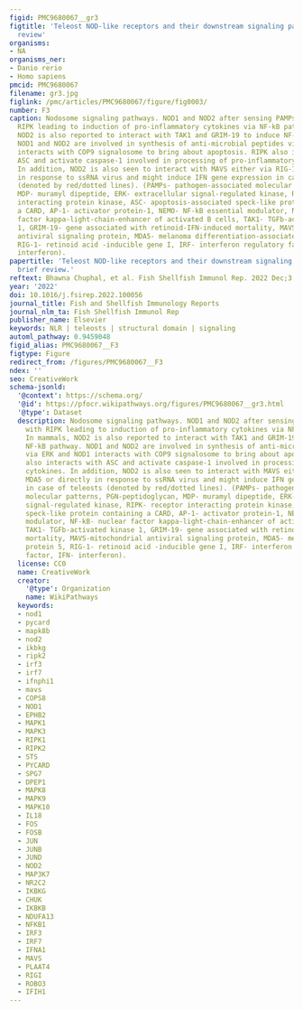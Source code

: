 ```yaml
---
figid: PMC9680067__gr3
figtitle: 'Teleost NOD-like receptors and their downstream signaling pathways: A brief
  review'
organisms:
- NA
organisms_ner:
- Danio rerio
- Homo sapiens
pmcid: PMC9680067
filename: gr3.jpg
figlink: /pmc/articles/PMC9680067/figure/fig0003/
number: F3
caption: Nodosome signaling pathways. NOD1 and NOD2 after sensing PAMPs interact with
  RIPK leading to induction of pro-inflammatory cytokines via NF-kB pathway. In mammals,
  NOD2 is also reported to interact with TAK1 and GRIM-19 to induce NF-kB pathway.
  NOD1 and NOD2 are involved in synthesis of anti-microbial peptides via ERK and NOD1
  interacts with COP9 signalosome to bring about apoptosis. RIPK also interacts with
  ASC and activate caspase-1 involved in processing of pro-inflammatory cytokines.
  In addition, NOD2 is also seen to interact with MAVS either via RIG-1, MDA5 or directly
  in response to ssRNA virus and might induce IFN gene expression in case of teleosts
  (denoted by red/dotted lines). (PAMPs- pathogen-associated molecular patterns, PGN-peptidoglycan,
  MDP- muramyl dipeptide, ERK- extracellular signal-regulated kinase, RIPK- receptor
  interacting protein kinase, ASC- apoptosis-associated speck-like protein containing
  a CARD, AP-1- activator protein-1, NEMO- NF-kB essential modulator, NF-kB- nuclear
  factor kappa-light-chain-enhancer of activated B cells, TAK1- TGFb-activated kinase
  1, GRIM-19- gene associated with retinoid-IFN-induced mortality, MAVS-mitochondrial
  antiviral signaling protein, MDA5- melanoma differentiation-associated protein 5,
  RIG-1- retinoid acid -inducible gene I, IRF- interferon regulatory factor, IFN-
  interferon).
papertitle: 'Teleost NOD-like receptors and their downstream signaling pathways: A
  brief review.'
reftext: Bhawna Chuphal, et al. Fish Shellfish Immunol Rep. 2022 Dec;3:100056.
year: '2022'
doi: 10.1016/j.fsirep.2022.100056
journal_title: Fish and Shellfish Immunology Reports
journal_nlm_ta: Fish Shellfish Immunol Rep
publisher_name: Elsevier
keywords: NLR | teleosts | structural domain | signaling
automl_pathway: 0.9459048
figid_alias: PMC9680067__F3
figtype: Figure
redirect_from: /figures/PMC9680067__F3
ndex: ''
seo: CreativeWork
schema-jsonld:
  '@context': https://schema.org/
  '@id': https://pfocr.wikipathways.org/figures/PMC9680067__gr3.html
  '@type': Dataset
  description: Nodosome signaling pathways. NOD1 and NOD2 after sensing PAMPs interact
    with RIPK leading to induction of pro-inflammatory cytokines via NF-kB pathway.
    In mammals, NOD2 is also reported to interact with TAK1 and GRIM-19 to induce
    NF-kB pathway. NOD1 and NOD2 are involved in synthesis of anti-microbial peptides
    via ERK and NOD1 interacts with COP9 signalosome to bring about apoptosis. RIPK
    also interacts with ASC and activate caspase-1 involved in processing of pro-inflammatory
    cytokines. In addition, NOD2 is also seen to interact with MAVS either via RIG-1,
    MDA5 or directly in response to ssRNA virus and might induce IFN gene expression
    in case of teleosts (denoted by red/dotted lines). (PAMPs- pathogen-associated
    molecular patterns, PGN-peptidoglycan, MDP- muramyl dipeptide, ERK- extracellular
    signal-regulated kinase, RIPK- receptor interacting protein kinase, ASC- apoptosis-associated
    speck-like protein containing a CARD, AP-1- activator protein-1, NEMO- NF-kB essential
    modulator, NF-kB- nuclear factor kappa-light-chain-enhancer of activated B cells,
    TAK1- TGFb-activated kinase 1, GRIM-19- gene associated with retinoid-IFN-induced
    mortality, MAVS-mitochondrial antiviral signaling protein, MDA5- melanoma differentiation-associated
    protein 5, RIG-1- retinoid acid -inducible gene I, IRF- interferon regulatory
    factor, IFN- interferon).
  license: CC0
  name: CreativeWork
  creator:
    '@type': Organization
    name: WikiPathways
  keywords:
  - nod1
  - pycard
  - mapk8b
  - nod2
  - ikbkg
  - ripk2
  - irf3
  - irf7
  - ifnphi1
  - mavs
  - COPS8
  - NOD1
  - EPHB2
  - MAPK1
  - MAPK3
  - RIPK1
  - RIPK2
  - STS
  - PYCARD
  - SPG7
  - DPEP1
  - MAPK8
  - MAPK9
  - MAPK10
  - IL18
  - FOS
  - FOSB
  - JUN
  - JUNB
  - JUND
  - NOD2
  - MAP3K7
  - NR2C2
  - IKBKG
  - CHUK
  - IKBKB
  - NDUFA13
  - NFKB1
  - IRF3
  - IRF7
  - IFNA1
  - MAVS
  - PLAAT4
  - RIGI
  - ROBO3
  - IFIH1
---
```

